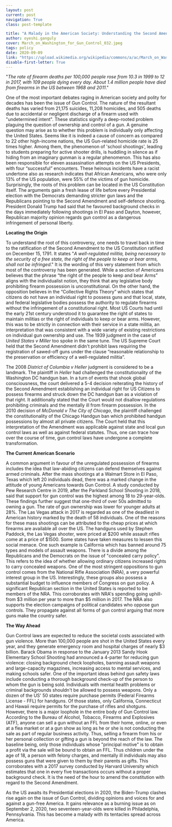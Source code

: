 ```yaml
---
layout: post
current: post
navigation: True
class: post-template

title: "A Malady in the American Society: Understanding the Second Amendment of the US Constitution"
author: oyeshi.ganguly
cover: March_on_Washington_for_Gun_Control_032.jpeg
tags: policy
date: 2020-09-09
link: "https://upload.wikimedia.org/wikipedia/commons/a/ac/March_on_Washington_for_Gun_Control_032.JPG"
disable-first-letter: True
---
```

"*The rate of firearm deaths per 100,000 people rose from 10.3 in 1999 to 12 in 2017, with 109 people dying every day. About 1.4 million people have died from firearms in the US between 1968 and 2011*."

One of the most important debates raging in American society and polity for decades has been the issue of Gun Control. The nature of the resultant deaths has varied from 21,175 suicides, 11,208 homicides, and 505 deaths due to accidental or negligent discharge of a firearm used with "undetermined intent". These statistics signify a deep-rooted problem plaguing the question of ownership and control of a gun. A genuine question may arise as to whether this problem is individually only affecting the United States. Seems like it is indeed a cause of concern as compared to 22 other high-income nations, the US Gun-related homicide rate is 25 times higher. Among them, the phenomenon of 'school shootings', leading to students preparing for active shooter drills, is huddling in silence as if hiding from an imaginary gunman is a regular phenomenon. This has also been responsible for eleven assassination attempts on the US Presidents, with four “successful” encounters. These heinous incidents have a racist undertone also as research indicates that African Americans, who were only 13% of the US population, were 55% of the victims of gun homicide. Surprisingly, the roots of this problem can be located in the US Constitution itself. The arguments gain a fresh lease of life before every Presidential election with the Democrats demanding stricter gun laws and the Republicans pointing to the Second Amendment and self-defence shooting. President Donald Trump had said that he favoured background checks in the days immediately following shootings in El Paso and Dayton, however, Republican majority opinion regards gun control as a dangerous infringement of personal liberty.

**Locating the Origin**

To understand the root of this controversy, one needs to travel back in time to the ratification of the Second Amendment to the US Constitution ratified on December 15, 1791. It states "*A well-regulated militia, being necessary to the security of a free state, the right of the people to keep or bear arms, shall not be infringed*." It is the wording of this very statement from which most of the controversy has been generated. While a section of Americans believes that the phrase “the right of the people to keep and bear Arms” aligns with the individualist notion, they think that any legislative body prohibiting firearm possession is unconstitutional. On the other hand, the opposition believes in the “Collective Rights Theory” which states that citizens do not have an individual right to possess guns and that local, state, and federal legislative bodies possess the authority to regulate firearms without the infringement of a constitutional right. Most US Courts had until the early 21st century understood it to guarantee the right of states to maintain militias or the right of individuals to keep or bear arms. However, this was to be strictly in connection with their service in a state militia, an interpretation that was consistent with a wide variety of existing restrictions on individual gun ownership and use. The 1939 judgment in the case of *United States v Miller* too spoke in the same tune. The US Supreme Court held that the Second Amendment didn't prohibit laws requiring the registration of sawed-off guns under the clause “reasonable relationship to the preservation or efficiency of a well-regulated militia”.

The 2008 *District of Columbia v Heller* judgment is considered to be a landmark. The plaintiff in *Heller* had challenged the constitutionality of the Washington DC handgun ban. In a turn of events that shook global consciousness, the court delivered a 5-4 decision reiterating the history of the Second Amendment establishing an individual right for US Citizens to possess firearms and struck down the DC handgun ban as a violation of that right. It additionally stated that the Court would not disallow regulations prohibiting criminals and the mentally ill from firearm possession. In the 2010 decision of *McDonald v The City of Chicago*, the plaintiff challenged the constitutionality of the Chicago Handgun ban which prohibited handgun possessions by almost all private citizens. The Court held that this interpretation of the Amendment was applicable against state and local gun control laws as well as against federal statutes. Thus, one can trace how over the course of time, gun control laws have undergone a complete transformation.

**The Current American Scenario**

A common argument in favour of the unregulated possession of firearms includes the idea that law-abiding citizens can defend themselves against armed criminals. After the mass shootings at a Walmart Store in El Paso, Texas which left 20 individuals dead, there was a marked change in the attitude of young Americans towards Gun Control. A study conducted by Pew Research Centre in 2019, after the Parkland School Shooting in 2018, said that support for gun control was the highest among 18 to 29-year-olds. These findings further suggest that one-third of over 50s admitted to owning a gun. The rate of gun ownership was lower for younger adults at 28%. The Las Vegas attack in 2017 is regarded as one of the deadliest in American history marked by the death of 58 individuals. One of the reasons for these mass shootings can be attributed to the cheap prices at which firearms are available all over the US. The handguns used by Stephen Paddock, the Las Vegas shooter, were priced at $200 while assault rifles come at a price of $1500. Some states have taken measures to lessen this social menace. One such example is California which has banned around 75 types and models of assault weapons. There is a divide among the Republicans and the Democrats on the issue of "concealed carry policy". This refers to the idea of whether allowing ordinary citizens increased rights to carry concealed weapons. One of the most stringent oppositions to gun control comes from the National Rifle Association (NRA), a very powerful interest group in the US. Interestingly, these groups also possess a substantial budget to influence members of Congress on gun policy. A significant Republican section in the United States is reported to be members of the NRA. This corroborates with NRA's spending going uphill- from $3 million per year to more than $5 million in 2017. The NRA also supports the election campaigns of political candidates who oppose gun controls. They propagate against all forms of gun control arguing that more guns make the country safer.

**The Way Ahead**

Gun Control laws are expected to reduce the societal costs associated with gun violence. More than 100,000 people are shot in the United States every year, and they generate emergency room and hospital charges of nearly $3 billion. Barack Obama in response to the January 2013 Sandy Hook Elementary School Shooting had announced a 4-parter for reducing gun violence: closing background check loopholes, banning assault weapons and large-capacity magazines, increasing access to mental services, and making schools safer. One of the important ideas behind gun safety laws include conducting a thorough background check-up of the person to whom the gun is being sold. Individuals with mental health problems or criminal backgrounds shouldn't be allowed to possess weapons. Only a dozen of the US' 50 states require purchase permits (Federal Firearms License - FFL) for handguns. Of those states, only California, Connecticut and Hawaii require permits for the purchase of rifles and shotguns. However, there is a major loophole in the entire body of Gun Control law. According to the Bureau of Alcohol, Tobacco, Firearms and Explosives (ATF), anyone can sell a gun without an FFL from their home, online, or even at a flea market or at a gun show as long as he or she is not conducting the sale as part of regular business activity. Thus, selling a firearm from his or her personal collection or gifting a gun is beyond the reach of the law. The baseline being, only those individuals whose "principal motive" is to obtain a profit via the sale will be bound to obtain an FFL. Thus children under the age of 18, a person with felony charges, and mentally ill individuals may also possess guns that were given to them by their parents as gifts. This corroborates with a 2017 survey conducted by Harvard University which estimates that one in every five transactions occurs without a proper background check. It is the need of the hour to amend the constitution with regard to the Second Amendment.

As the US awaits its Presidential elections in 2020, the Biden-Trump clashes rise again on the issue of Gun Control, dividing opinions and voices for and against a gun-free America. It gains relevance as a burning issue as on September 2, 2020, two seventeen-year-olds were killed in Philadelphia, Pennsylvania. This has become a malady with its tentacles spread across America.
